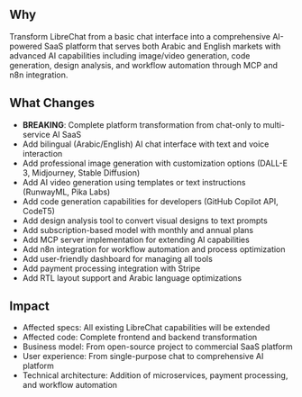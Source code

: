 ## Why
Transform LibreChat from a basic chat interface into a comprehensive AI-powered SaaS platform that serves both Arabic and English markets with advanced AI capabilities including image/video generation, code generation, design analysis, and workflow automation through MCP and n8n integration.

## What Changes
- **BREAKING**: Complete platform transformation from chat-only to multi-service AI SaaS
- Add bilingual (Arabic/English) AI chat interface with text and voice interaction
- Add professional image generation with customization options (DALL-E 3, Midjourney, Stable Diffusion)
- Add AI video generation using templates or text instructions (RunwayML, Pika Labs)
- Add code generation capabilities for developers (GitHub Copilot API, CodeT5)
- Add design analysis tool to convert visual designs to text prompts
- Add subscription-based model with monthly and annual plans
- Add MCP server implementation for extending AI capabilities
- Add n8n integration for workflow automation and process optimization
- Add user-friendly dashboard for managing all tools
- Add payment processing integration with Stripe
- Add RTL layout support and Arabic language optimizations

## Impact
- Affected specs: All existing LibreChat capabilities will be extended
- Affected code: Complete frontend and backend transformation
- Business model: From open-source project to commercial SaaS platform
- User experience: From single-purpose chat to comprehensive AI platform
- Technical architecture: Addition of microservices, payment processing, and workflow automation